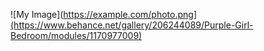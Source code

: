 ![My Image](https://example.com/photo.png](https://www.behance.net/gallery/206244089/Purple-Girl-Bedroom/modules/1170977009)
